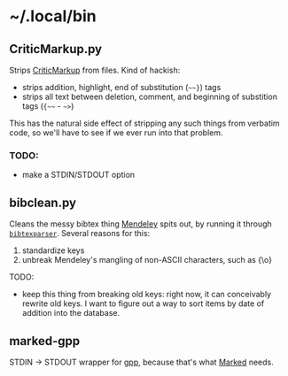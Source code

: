 # ~/.local/bin

## CriticMarkup.py

Strips [CriticMarkup](http://criticmarkup.com/) from files. Kind of hackish:

 - strips addition, highlight, end of substitution (`~~}`) tags
 - strips all text between deletion, comment, and beginning of substition tags
    (`{~~` - `~>`)

This has the natural side effect of stripping any such things from verbatim
code, so we'll have to see if we ever run into that problem.

### TODO:

 - make a STDIN/STDOUT option


## bibclean.py

Cleans the messy bibtex thing [Mendeley](htp://www.mendeley.com) spits out, by
running it through [`bibtexparser`](https://pypi.python.org/pypi/bibtexparser).
Several reasons for this:

1. standardize keys
2. unbreak Mendeley's mangling of non-ASCII characters, such as {\o}

TODO:

 - keep this thing from breaking old keys: right now, it can conceivably rewrite
 old keys. I want to figure out a way to sort items by date of addition into the
 database.


## marked-gpp

STDIN -> STDOUT wrapper for
[gpp](http://files.nothingisreal.com/software/gpp/gpp.html), because that's what
[Marked](http://marked2app.com/) needs.


